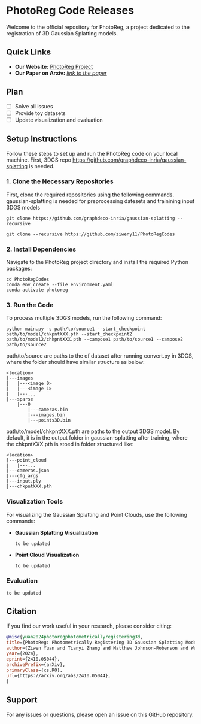 # PhotoReg Code Releases

Welcome to the official repository for PhotoReg, a project dedicated to the registration of 3D Gaussian Splatting models.

## Quick Links
- **Our Website:** [PhotoReg Project](https://ziweny11.github.io/photoreg/)
- **Our Paper on Arxiv:** [*link to the paper*](https://arxiv.org/abs/2410.05044)


## Plan
- [ ] Solve all issues
- [ ] Provide toy datasets
- [ ] Update visualization and evaluation
## Setup Instructions

Follow these steps to set up and run the PhotoReg code on your local machine. First, 3DGS repo https://github.com/graphdeco-inria/gaussian-splatting is needed.

### 1. Clone the Necessary Repositories
First, clone the required repositories using the following commands. gaussian-splatting is needed for preprocessing datesets and trainining input 3DGS models
  ```
  git clone https://github.com/graphdeco-inria/gaussian-splatting --recursive
  ```
  ```
  git clone --recursive https://github.com/ziweny11/PhotoRegCodes
  ```

### 2. Install Dependencies
Navigate to the PhotoReg project directory and install the required Python packages:

```
cd PhotoRegCodes
conda env create --file environment.yaml
conda activate photoreg
```

### 3. Run the Code
To process multiple 3DGS models, run the following command:

```
python main.py -s path/to/source1 --start_checkpoint path/to/model/chkpntXXX.pth --start_checkpoint2 path/to/model2/chkpntXXX.pth --campose1 path/to/source1 --campose2 path/to/source2

```
path/to/source are paths to the <location> of dataset after running convert.py in 3DGS, where the <location> folder should have similar structure as below:
```
<location>
|---images
|   |---<image 0>
|   |---<image 1>
|   |---...
|---sparse
    |---0
        |---cameras.bin
        |---images.bin
        |---points3D.bin
```

path/to/model/chkpntXXX.pth are paths to the output 3DGS model. By default, it is in the output folder in gaussian-splatting after training, where the chkpntXXX.pth is stoed in folder structured like: 
```
<location>
|---point_cloud
|   |---...
|---cameras.json
|---cfg_args
|---input.ply
|---chkpntXXX.pth

```
### Visualization Tools
For visualizing the Gaussian Splatting and Point Clouds, use the following commands:

- **Gaussian Splatting Visualization**
  ```
  to be updated
  ```
  
- **Point Cloud Visualization**
  ```
  to be updated
  ```

### Evaluation
  ```
  to be updated
  ```

## Citation
If you find our work useful in your research, please consider citing:

```bibtex
@misc{yuan2024photoregphotometricallyregistering3d,
title={PhotoReg: Photometrically Registering 3D Gaussian Splatting Models}, 
author={Ziwen Yuan and Tianyi Zhang and Matthew Johnson-Roberson and Weiming Zhi},
year={2024},
eprint={2410.05044},
archivePrefix={arXiv},
primaryClass={cs.RO},
url={https://arxiv.org/abs/2410.05044}, 
}
```
## Support
For any issues or questions, please open an issue on this GitHub repository.
